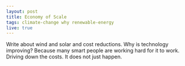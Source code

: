 ```yaml
---
layout: post
title: Economy of Scale
tags: climate-change why renewable-energy
live: true
---
```


Write about wind and solar and cost reductions.
Why is technology improving? Because many smart people are working hard for it to work. Driving down the costs. It does not just happen. 
